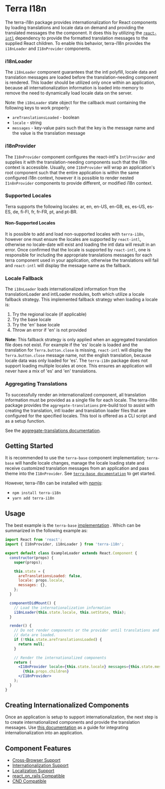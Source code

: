 # Terra I18n

The terra-i18n package provides internationalization for React components by loading translations and locale data on demand and providing the translated messages the the component. It does this by utilizing the [`react-intl`](https://github.com/yahoo/react-intl) dependency to provide the formatted translation messages to the supplied React children. To enable this behavior, terra-i18n provides the `i18nLoader` and `I18nProvider` components.

### i18nLoader

The `i18nLoader` component guarantees that the intl polyfill, locale data and translation messages are loaded before the translation-needing component is rendered. This loader should be utilized only once within an application, because all internationalization information is loaded into memory to remove the need to dynamically load locale data on the server.

Note: the `i18nLoader` state object for the callback must containing the following keys to work properly:
- `areTranslationsLoaded` - boolean
- `locale` - string
- `messages` - key-value pairs such that the key is the message name and the value is the translation message

### i18nProvider

The `I18nProvider` component configures the react-intl's `IntlProvider` and supplies it with the translation-needing components such that the i18n context is accessible. Usually, one `I18nProvider` will wrap an application's root component such that the entire application is within the same configured i18n context, however it is possible to render nested `I1n8nProvider` components to provide different, or modified i18n context.

### Supported Locales

Terra supports the following locales: ar, en, en-US, en-GB, es, es-US, es-ES, de, fi-FI, fr, fr-FR, pt, and pt-BR.

#### Non-Supported Locales

It is possible to add and load non-supported locales with `terra-i18n`, however one must ensure the locales are supported by `react-intl`, otherwise no locale-date will exist and loading the intl data will result in an error. Once confirmed that the locale is supported by `react-intl`, one is responsible for including the appropriate translations messages for each terra component used in your application, otherwise the translations will fail and `react-intl` will display the message name as the fallback.

### Locale Fallback

The `i18nLoader` loads internationalized information from the translationLoader and intlLoader modules, both which utilize a locale fallback strategy. This implemented fallback strategy when loading a locale is:

1. Try the regional locale (if applicable)
2. Try the base locale
3. Try the 'en' base locale
4. Throw an error if 'en' is not provided

**Note:** This fallback strategy is only applied when an aggregated translation file does not exist. For example if the 'es' locale is loaded and the translation for `Terra.button.close` is missing, `react-intl` will display the `Terra.button.close` message name, not the english translation, because locale data was only loaded for 'es'. The `terra-i18n` package does not support loading multiple locales at once. This ensures an application will never have a mix of 'es' and 'en' translations.  

### Aggregating Translations

To successfully render an internationalized component, all translation information must be provided as a single file for each locale. The terra-i18n package provides the `aggregate-translations` pre-build tool to assist with creating the translation, intl loader and translation loader files that are configured for the specified locales. This tool is offered as a CLI script and as a setup function.

See the [aggregate-translations documentation](https://github.com/cerner/terra-core/blob/master/packages/terra-i18n/docs/AggregateTranslations.md).

## Getting Started

It is recommended to use the `terra-base` component implementation; `terra-base` will handle locale changes, manage the locale loading state and receive customized translation messages from an application and pass theme into the `I18nProvider`. See [`terra-base documentation`](https://github.com/cerner/terra-core/tree/master/packages/terra-base) to get started.

However, terra-i18n can be installed with [npmjs](https://www.npmjs.com):
  - `npm install terra-i18n`
  - `yarn add terra-i18n`

## Usage

The best example is the `terra-base` [implementation](https://github.com/cerner/terra-core/blob/master/packages/terra-base/src/Base.jsx)
. Which can be summarized in the following example as:

```jsx
import React from 'react';
import { I18nProvider, i18nLoader } from 'terra-i18n';

export default class ExampleLoader extends React.Component {
  constructor(props) {
    super(props);

    this.state = {
      areTranslationsLoaded: false,
      locale: props.locale,
      messages: {},
    };
  }

  componentDidMount() {
    // Load the internationalization information
    i18nLoader(this.state.locale, this.setState, this);
  }

  render() {
    // Do not render components or the provider until translations and locale
    // data are loaded.
    if (!this.state.areTranslationsLoaded) {
      return null;
    }

    // Render the internationalized components
    return (
      <I18nProvider locale={this.state.locale} messages={this.state.messages}>
        {this.props.children}
      </I18nProvider>
    );
  }
}
```

## Creating Internationalized Components

Once an application is setup to support internationalization, the next step is to create internationalized components and provide the translation messages. Use [this documentation](https://github.com/cerner/terra-core/wiki/InternationalizeGuide) as a guide for integrating internationalization into an application.


## Component Features
* [Cross-Browser Support](https://github.com/cerner/terra-core/wiki/Component-Features#cross-browser-support)
* [Internationalization Support](https://github.com/cerner/terra-core/wiki/Component-Features#internationalization-i18n-support)
* [Localization Support](https://github.com/cerner/terra-core/wiki/Component-Features#localization-support)
* [react_on_rails Compatible](https://github.com/shakacode/react_on_rails/blob/8cb06ed35cb5c2c453bcc193282b4c091574c1b7/docs/basics/i18n.md#how-to-add-i18n)
* [CND Compatible](https://github.com/webpack/docs/wiki/configuration#outputpublicpath)
